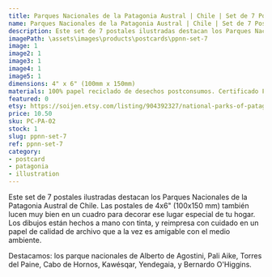 ```yaml
---
title: Parques Nacionales de la Patagonia Austral | Chile | Set de 7 Postales Ilustrados
name: Parques Nacionales de la Patagonia Austral | Chile | Set de 7 Postales Ilustrados
description: Este set de 7 postales ilustradas destacan los Parques Nacionales de la Patagonia Austral de Chile. Hecho a mano con tinta, y reimpresa con cuidado en un papel de calidad de archivo que a la vez es amigable con el medio ambiente.
imagePath: \assets\images\products\postcards\ppnn-set-7
image: 1
image2: 1
image3: 1
image4: 1
image5: 1
dimensions: 4" x 6" (100mm x 150mm)
materials: 100% papel reciclado de desechos postconsumos. Certificado FSC.
featured: 0
etsy: https://soijen.etsy.com/listing/904392327/national-parks-of-patagonia-austral?utm_source=Copy&utm_medium=ListingManager&utm_campaign=Share&utm_term=so.lmsm&share_time=1695261396608
price: 10.50
sku: PC-PA-02
stock: 1
slug: ppnn-set-7
ref: ppnn-set-7
category:
- postcard
- patagonia
- illustration
---
```

Este set de 7 postales ilustradas destacan los Parques Nacionales de la Patagonia Austral de Chile. Las postales de 4x6" (100x150 mm) también lucen muy bien en un cuadro para decorar ese lugar especial de tu hogar. Los dibujos están hechos a mano con tinta, y reimpresa con cuidado en un papel de calidad de archivo que a la vez es amigable con el medio ambiente.

Destacamos: los parque nacionales de Alberto de Agostini, Pali Aike, Torres del Paine, Cabo de Hornos, Kawésqar, Yendegaia, y Bernardo O'Higgins.
